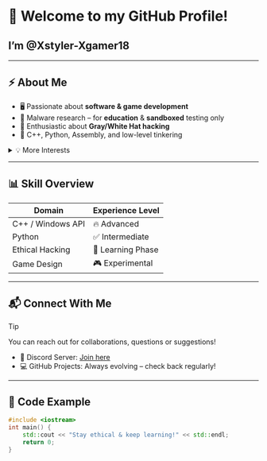 # 👋 Welcome to my GitHub Profile!


## I’m **@Xstyler-Xgamer18**
---

## ⚡ About Me

- 🖥️ Passionate about **software & game development**
- 🧠 Malware research – for **education** & **sandboxed** testing only
- 🔐 Enthusiastic about **Gray/White Hat hacking**
- 🧰 C++, Python, Assembly, and low-level tinkering

<details>
<summary>💡 More Interests</summary>

- Reverse Engineering  
- System Internals  
- Building custom tools  
- Creating experimental projects

</details>

---

## 📊 Skill Overview

| Domain              | Experience Level    |
|---------------------|---------------------|
| C++ / Windows API    | 🔥 Advanced          |
| Python               | ✅ Intermediate      |
| Ethical Hacking      | 🧪 Learning Phase    |
| Game Design          | 🎮 Experimental      |

---

## 📬 Connect With Me

> [!TIP]
> You can reach out for collaborations, questions or suggestions!

- 💬 Discord Server: [Join here](https://discord.gg/75W6mXRh5f)
- 💻 GitHub Projects: Always evolving – check back regularly!

---

## 🧪 Code Example

```cpp:title=example.cpp
#include <iostream>
int main() {
    std::cout << "Stay ethical & keep learning!" << std::endl;
    return 0;
}
